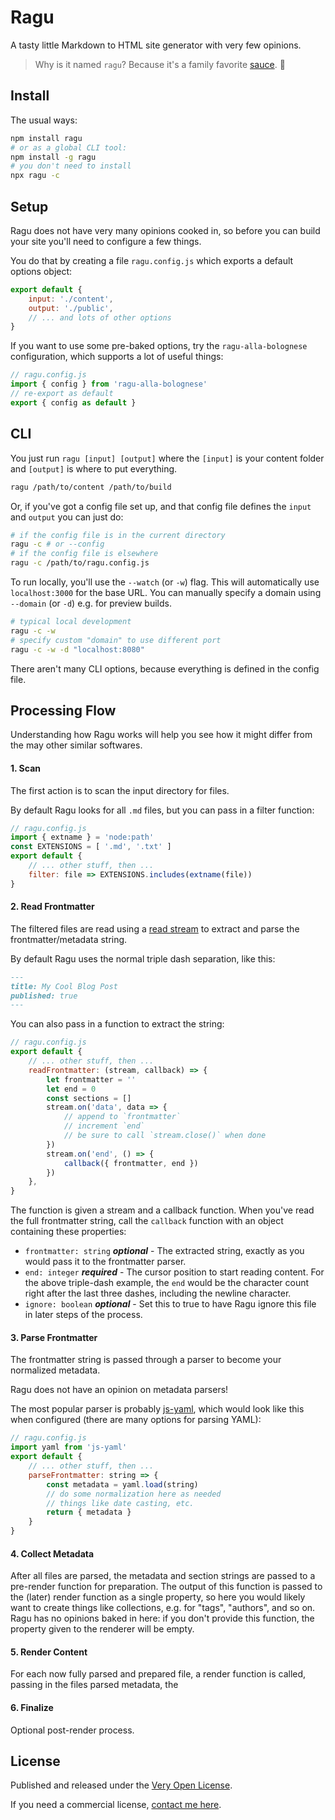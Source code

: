 # Ragu

A tasty little Markdown to HTML site generator with very few opinions.

> Why is it named `ragu`? Because it's a family favorite [sauce](https://en.wikipedia.org/wiki/Rag%C3%B9). 🍝

## Install

The usual ways:

```bash
npm install ragu
# or as a global CLI tool:
npm install -g ragu
# you don't need to install
npx ragu -c
```

## Setup

Ragu does not have very many opinions cooked in, so before you can build your site you'll need to configure a few things.

You do that by creating a file `ragu.config.js` which exports a default options object:

```js
export default {
	input: './content',
	output: './public',
	// ... and lots of other options
}
```

If you want to use some pre-baked options, try the `ragu-alla-bolognese` configuration, which supports a lot of useful things:

```js
// ragu.config.js
import { config } from 'ragu-alla-bolognese'
// re-export as default
export { config as default }
```

## CLI

You just run `ragu [input] [output]` where the `[input]` is your content folder and `[output]` is where to put everything.

```bash
ragu /path/to/content /path/to/build
```

Or, if you've got a config file set up, and that config file defines the `input` and `output` you can just do:

```bash
# if the config file is in the current directory
ragu -c # or --config
# if the config file is elsewhere
ragu -c /path/to/ragu.config.js
```

To run locally, you'll use the `--watch` (or `-w`) flag. This will automatically use `localhost:3000` for the base URL. You can manually specify a domain using `--domain` (or `-d`) e.g. for preview builds.

```bash
# typical local development
ragu -c -w
# specify custom "domain" to use different port
ragu -c -w -d "localhost:8080"
```

There aren't many CLI options, because everything is defined in the config file.

## Processing Flow

Understanding how Ragu works will help you see how it might differ from the may other similar softwares.

#### 1. Scan

The first action is to scan the input directory for files.

By default Ragu looks for all `.md` files, but you can pass in a filter function:

```js
// ragu.config.js
import { extname } = 'node:path'
const EXTENSIONS = [ '.md', '.txt' ]
export default {
	// ... other stuff, then ...
	filter: file => EXTENSIONS.includes(extname(file))
}
```

#### 2. Read Frontmatter

The filtered files are read using a [read stream](https://nodejs.org/api/fs.html#fscreatereadstreampath-options) to extract and parse the frontmatter/metadata string.

By default Ragu uses the normal triple dash separation, like this:

```md
---
title: My Cool Blog Post
published: true
---
```

You can also pass in a function to extract the string:

```js
// ragu.config.js
export default {
	// ... other stuff, then ...
	readFrontmatter: (stream, callback) => {
		let frontmatter = ''
		let end = 0
		const sections = []
		stream.on('data', data => {
			// append to `frontmatter`
			// increment `end`
			// be sure to call `stream.close()` when done
		})
		stream.on('end', () => {
			callback({ frontmatter, end })
		})
	},
}
```

The function is given a stream and a callback function. When you've read the full frontmatter string, call the `callback` function with an object containing these properties:

* `frontmatter: string` ***optional*** - The extracted string, exactly as you would pass it to the frontmatter parser.
* `end: integer` ***required*** - The cursor position to start reading content. For the above triple-dash example, the `end` would be the character count right after the last three dashes, including the newline character.
* `ignore: boolean` ***optional*** - Set this to true to have Ragu ignore this file in later steps of the process.

#### 3. Parse Frontmatter

The frontmatter string is passed through a parser to become your normalized metadata.

Ragu does not have an opinion on metadata parsers!

The most popular parser is probably [js-yaml](https://github.com/nodeca/js-yaml), which would look like this when configured (there are many options for parsing YAML):

```js
// ragu.config.js
import yaml from 'js-yaml'
export default {
	// ... other stuff, then ...
	parseFrontmatter: string => {
		const metadata = yaml.load(string)
		// do some normalization here as needed
		// things like date casting, etc.
		return { metadata }
	}
}
```

#### 4. Collect Metadata

After all files are parsed, the metadata and section strings are passed to a pre-render function for preparation. The output of this function is passed to the (later) render function as a single property, so here you would likely want to create things like collections, e.g. for "tags", "authors", and so on. Ragu has no opinions baked in here: if you don't provide this function, the property given to the renderer will be empty.

#### 5. Render Content

For each now fully parsed and prepared file, a render function is called, passing in the files parsed metadata, the 

#### 6. Finalize

Optional post-render process.

## License

Published and released under the [Very Open License](http://veryopenlicense.com).

If you need a commercial license, [contact me here](https://davistobias.com/license?software=ragu).
